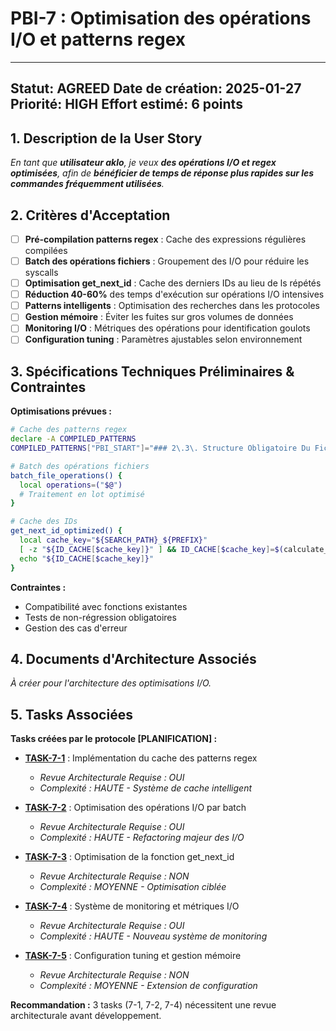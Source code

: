 # PBI-7 : Optimisation des opérations I/O et patterns regex

---
**Statut:** AGREED
**Date de création:** 2025-01-27
**Priorité:** HIGH
**Effort estimé:** 6 points
---

## 1. Description de la User Story

_En tant que **utilisateur aklo**, je veux **des opérations I/O et regex optimisées**, afin de **bénéficier de temps de réponse plus rapides sur les commandes fréquemment utilisées**._

## 2. Critères d'Acceptation

- [ ] **Pré-compilation patterns regex** : Cache des expressions régulières compilées
- [ ] **Batch des opérations fichiers** : Groupement des I/O pour réduire les syscalls
- [ ] **Optimisation get_next_id** : Cache des derniers IDs au lieu de ls répétés
- [ ] **Réduction 40-60%** des temps d'exécution sur opérations I/O intensives
- [ ] **Patterns intelligents** : Optimisation des recherches dans les protocoles
- [ ] **Gestion mémoire** : Éviter les fuites sur gros volumes de données
- [ ] **Monitoring I/O** : Métriques des opérations pour identification goulots
- [ ] **Configuration tuning** : Paramètres ajustables selon environnement

## 3. Spécifications Techniques Préliminaires & Contraintes

**Optimisations prévues :**
```bash
# Cache des patterns regex
declare -A COMPILED_PATTERNS
COMPILED_PATTERNS["PBI_START"]="### 2\.3\. Structure Obligatoire Du Fichier PBI"

# Batch des opérations fichiers
batch_file_operations() {
  local operations=("$@")
  # Traitement en lot optimisé
}

# Cache des IDs
get_next_id_optimized() {
  local cache_key="${SEARCH_PATH}_${PREFIX}"
  [ -z "${ID_CACHE[$cache_key]}" ] && ID_CACHE[$cache_key]=$(calculate_next_id)
  echo "${ID_CACHE[$cache_key]}"
}
```

**Contraintes :**
- Compatibilité avec fonctions existantes
- Tests de non-régression obligatoires
- Gestion des cas d'erreur

## 4. Documents d'Architecture Associés

_À créer pour l'architecture des optimisations I/O._

## 5. Tasks Associées

**Tasks créées par le protocole [PLANIFICATION] :**

- **[TASK-7-1](../01-tasks/TASK-7-1-TODO.md)** : Implémentation du cache des patterns regex
  - *Revue Architecturale Requise : OUI*
  - *Complexité : HAUTE - Système de cache intelligent*

- **[TASK-7-2](../01-tasks/TASK-7-2-TODO.md)** : Optimisation des opérations I/O par batch
  - *Revue Architecturale Requise : OUI*
  - *Complexité : HAUTE - Refactoring majeur des I/O*

- **[TASK-7-3](../01-tasks/TASK-7-3-TODO.md)** : Optimisation de la fonction get_next_id
  - *Revue Architecturale Requise : NON*
  - *Complexité : MOYENNE - Optimisation ciblée*

- **[TASK-7-4](../01-tasks/TASK-7-4-TODO.md)** : Système de monitoring et métriques I/O
  - *Revue Architecturale Requise : OUI*
  - *Complexité : HAUTE - Nouveau système de monitoring*

- **[TASK-7-5](../01-tasks/TASK-7-5-TODO.md)** : Configuration tuning et gestion mémoire
  - *Revue Architecturale Requise : NON*
  - *Complexité : MOYENNE - Extension de configuration*

**Recommandation :** 3 tasks (7-1, 7-2, 7-4) nécessitent une revue architecturale avant développement.